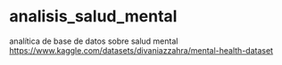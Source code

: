 # analisis_salud_mental
analítica de base de datos sobre salud mental https://www.kaggle.com/datasets/divaniazzahra/mental-health-dataset
